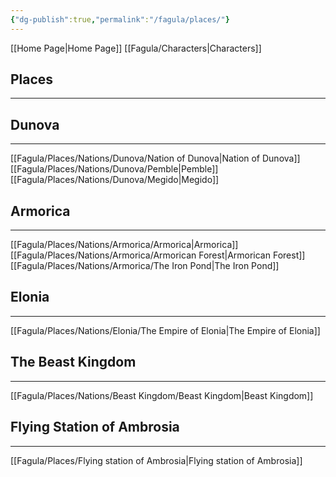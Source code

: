 ```yaml
---
{"dg-publish":true,"permalink":"/fagula/places/"}
---
```


[[Home Page\|Home Page]]
[[Fagula/Characters\|Characters]]

Places
--
___
Dunova
---
___
[[Fagula/Places/Nations/Dunova/Nation of Dunova\|Nation of Dunova]]
[[Fagula/Places/Nations/Dunova/Pemble\|Pemble]]
[[Fagula/Places/Nations/Dunova/Megido\|Megido]]

Armorica
---
___
[[Fagula/Places/Nations/Armorica/Armorica\|Armorica]]
[[Fagula/Places/Nations/Armorica/Armorican Forest\|Armorican Forest]]
[[Fagula/Places/Nations/Armorica/The Iron Pond\|The Iron Pond]]

Elonia
---
___
[[Fagula/Places/Nations/Elonia/The Empire of Elonia\|The Empire of Elonia]]

The Beast Kingdom
---
___
[[Fagula/Places/Nations/Beast Kingdom/Beast Kingdom\|Beast Kingdom]]

Flying Station of Ambrosia
--
___
[[Fagula/Places/Flying station of Ambrosia\|Flying station of Ambrosia]]


